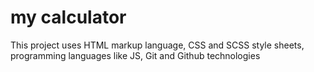 # my calculator 

This project uses HTML markup language, CSS and SCSS style sheets, programming languages like JS, Git and Github technologies